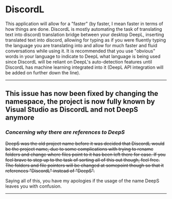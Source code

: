 # DiscordL
This application will allow for a "faster" (by faster, I mean faster in terms of how things are done. DiscordL is mostly automating the task of translating text into discord) translation bridge between your desktop DeepL, inserting translated text into discord, allowing for typing as if you were fluently typing the language you are translating into and allow for much faster and fluid conversations while using it. It is recommended that you use "obvious" words in your language to indicate to DeepL what language is being used since DiscordL will be reliant on DeepL's auto-detection features until DiscordL has machine learning integrated into it (DeepL API integration will be added on further down the line).

______________________________________________
## This issue has now been fixed by changing the namespace, the project is now fully known by Visual Studio as DiscordL and not DeepS anymore

### *Concerning why there are references to DeepS*

~~DeepS was the old project name before it was decided that DiscordL would be the project name, due to some complications with trying to rename folders and change where files point to it has been left there for ease. If you feel brave to step up to the task of sorting all of this out though, feel free. The folders and file pointers will be changed at somepoint though so that it references "DiscordL" instead of "DeepS".~~

Saying all of this, you have my apologies if the usage of the name DeepS leaves you with confusion.
_______________________________________________
